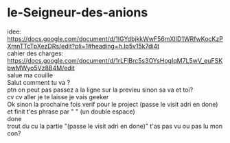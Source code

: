 # le-Seigneur-des-anions
idee: https://docs.google.com/document/d/1IGYdbjkkWwF56mXIID1WRfwKocKzPXmnTTcTpXezDRs/edit?pli=1#heading=h.lp5v15k7di4t  
cahier des charges: https://docs.google.com/document/d/1rLFlBrc5s3OYsHogIqM7L5wV_euFSKbwMWyo5Vz8B4M/edit  
salue ma couille  
Salut comment tu va ?  
ptn on peut pas passez a la ligne sur la previeu sinon sa va et toi?  
cv cv aller je te laisse je vais geeker  
Ok sinon la prochaine fois verif pour le project (passe le visit adri en done) et finit t'es phrase par "  " (un double espace)  
done  
trout du cu la partie "(passe le visit adri en done)" t'as pas vu ou pas lu mon con?  
